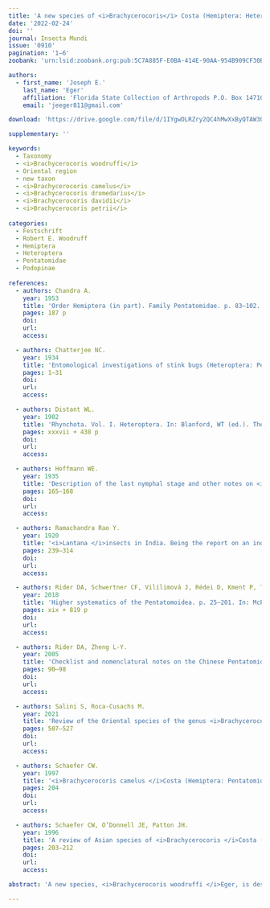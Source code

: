 ```yaml
---
title: 'A new species of <i>Brachycerocoris</i> Costa (Hemiptera: Heteroptera: Pentatomidae: Podopinae) from the Philippines'
date: '2022-02-24'
doi: ''
journal: Insecta Mundi
issue: '0910'
pagination: '1–6'
zoobank: 'urn:lsid:zoobank.org:pub:5C7A885F-E0BA-414E-90AA-954B909CF30B'

authors:
  - first_name: 'Joseph E.'
    last_name: 'Eger'
    affiliation: 'Florida State Collection of Arthropods P.O. Box 147100 Gainesville, FL, 32614-7100, USA'
    email: 'jeeger811@gmail.com'

download: 'https://drive.google.com/file/d/1IYgwDLRZry2QC4hMwXxByQTAW30W3GDl/view?usp=sharing'

supplementary: ''

keywords:
  - Taxonomy
  - <i>Brachycerocoris woodruffi</i>
  - Oriental region
  - new taxon
  - <i>Brachycerocoris camelus</i>
  - <i>Brachycerocoris dromedarius</i>
  - <i>Brachycerocoris davidii</i>
  - <i>Brachycerocoris petrii</i>
  
categories:
  - Festschrift
  - Robert E. Woodruff
  - Hemiptera
  - Heteroptera
  - Pentatomidae
  - Podopinae  
  
references:
  - authors: Chandra A.
    year: 1953
    title: 'Order Hemiptera (in part). Family Pentatomidae. p. 83–102. In: Roonwal ML, Mathur RN, Bhasin GD, Singh B, Pant GD, Chandra A, Katiyar KN, Mathur RK (ed.). A systematic catalogue of the main identified entomological collection at the Forest Research Institute, Dehra Dun. Parts 9–21. Orders Isoptera, Embioptera, Psocoptera, Anoplura, Ephemeroptera, Odonata, Thysanoptera and Hemiptera. Government of India Press; Kolkata'
    pages: 187 p
    doi: 
    url: 
    access: 

  - authors: Chatterjee NC.
    year: 1934
    title: 'Entomological investigations of stink bugs (Heteroptera: Pentatomidae) of India. Indian Forest Records 20(9)'
    pages: 1–31
    doi: 
    url: 
    access: 

  - authors: Distant WL.
    year: 1902
    title: 'Rhynchota. Vol. I. Heteroptera. In: Blanford, WT (ed.). The fauna of British India, including Ceylon and Burma. Taylor & Francis; London'
    pages: xxxvii + 438 p
    doi: 
    url: 
    access: 

  - authors: Hoffmann WE.
    year: 1935
    title: 'Description of the last nymphal stage and other notes on <i>Brachycerocoris camelus </i>Costa (Hemiptera: Pentatomidae). Lingnan Science Journal 14(1)'
    pages: 165–168
    doi: 
    url: 
    access: 

  - authors: Ramachandra Rao Y.
    year: 1920
    title: '<i>Lantana </i>insects in India. Being the report on an inquiry into the efficiency of indigenous insect pests as a check on the spread of <i>Lantana </i>in India. Report of Proceedings. 3rd Ent. Meeting, Pusa, February 1919 2'
    pages: 239–314
    doi: 
    url: 
    access: 

  - authors: Rider DA, Schwertner CF, Vilílimová J, Rédei D, Kment P, Thomas DB.
    year: 2018
    title: 'Higher systematics of the Pentatomoidea. p. 25–201. In: McPherson JE (ed.). Invasive stink bugs and related species (Pentatomoidea). Biology, higher systematics, semiochemistry, and management. CRC Press; Boca Raton, FL, USA'
    pages: xix + 819 p
    doi: 
    url: 
    access: 

  - authors: Rider DA, Zheng L-Y.
    year: 2005
    title: 'Checklist and nomenclatural notes on the Chinese Pentatomidae (Heteroptera). III. Phyllocephalinae, Podopinae. Proceedings of the Entomological Society of Washington 107(1)'
    pages: 90–98
    doi: 
    url: 
    access: 

  - authors: Salini S, Roca-Cusachs M.
    year: 2021
    title: 'Review of the Oriental species of the genus <i>Brachycerocoris </i>Costa, 1863 (Hemiptera: Pentatomoidea: Pentatomidae: Podopinae s.l.) with description of two new species. Zootaxa 5040(4)'
    pages: 507–527
    doi: 
    url: 
    access: 

  - authors: Schaefer CW.
    year: 1997
    title: '<i>Brachycerocoris camelus </i>Costa (Hemiptera: Pentatomidae: Podopinae) in India: new country record. Proceedings of the Entomological Society of Washington 99(1)'
    pages: 204
    doi: 
    url: 
    access: 

  - authors: Schaefer CW, O’Donnell JE, Patton JH.
    year: 1996
    title: 'A review of Asian species of <i>Brachycerocoris </i>Costa (Heteroptera: Pentatomidae: Podopinae). Oriental Insects 30(1)'
    pages: 203–212
    doi: 
    url: 
    access: 

abstract: 'A new species, <i>Brachycerocoris woodruffi </i>Eger, is described from Mindanao Island, Philippines. The new species is described, illustrated and compared to the two other species of <i>Brachycerocoris </i>Costa oc¬curring in the Philippines, <I>B</I>. <i>dromedarius </i>(Vollenhoven) and <I>B</I>. <i>davidii </i>Roca-Cusachs and Salini.'

---
```


